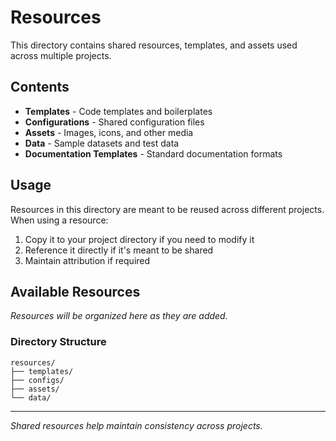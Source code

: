 # Resources

This directory contains shared resources, templates, and assets used across multiple projects.

## Contents

- **Templates** - Code templates and boilerplates
- **Configurations** - Shared configuration files
- **Assets** - Images, icons, and other media
- **Data** - Sample datasets and test data
- **Documentation Templates** - Standard documentation formats

## Usage

Resources in this directory are meant to be reused across different projects. When using a resource:

1. Copy it to your project directory if you need to modify it
2. Reference it directly if it's meant to be shared
3. Maintain attribution if required

## Available Resources

*Resources will be organized here as they are added.*

### Directory Structure

```
resources/
├── templates/
├── configs/
├── assets/
└── data/
```

---

*Shared resources help maintain consistency across projects.*
